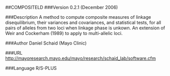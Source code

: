 ##COMPOSITELD
###Version
0.2.1 (December 2006)

###Description
A method to compute composite measures of linkage disequilibrium, their variances and covariances, and statistical tests, for all pairs of alleles from two loci when linkage phase is unkown. An extension of Weir and Cockerham (1989) to apply to multi-allelic loci.

###Author
Daniel Schaid (Mayo Clinic)

###URL
http://mayoresearch.mayo.edu/mayo/research/schaid_lab/software.cfm

###Language
R/S-PLUS


